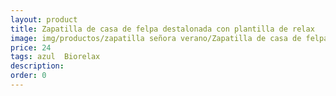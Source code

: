 ```yaml
---
layout: product
title: Zapatilla de casa de felpa destalonada con plantilla de relax
image: img/productos/zapatilla señora verano/Zapatilla de casa de felpa destalonada con plantilla de relax=24=azul  Biorelax.webp
price: 24
tags: azul  Biorelax
description: 
order: 0
---
```

